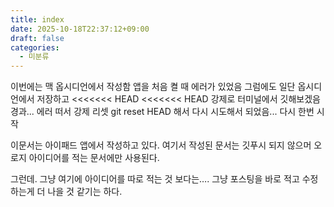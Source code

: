 ```yaml
---
title: index
date: 2025-10-18T22:37:12+09:00
draft: false
categories:
  - 미분류
---
```


이번에는 맥 옵시디언에서 작성함
앱을 처음 켤 때 에러가 있었음 그럼에도 
일단 옵시디언에서 저장하고 
<<<<<<< HEAD
<<<<<<< HEAD
강제로 터미널에서 깃해보겠음
경과...
에러 떠서 
강제 리셋 git reset HEAD 해서 다시 시도해서 되었음...
다시 한번 시작


이문서는 아이패드 앱에서 작성하고 있다. 
여기서 작성된 문서는 깃푸시 되지 않으머 
오로지 아이디어를 적는 문서에만 사용된다. 

그런데. 그냥 여기에 아이디어를 따로 적는 것 보다는….
그냥 포스팅을 바로 적고 수정하는게 더 나을 것 같기는 하다. 


